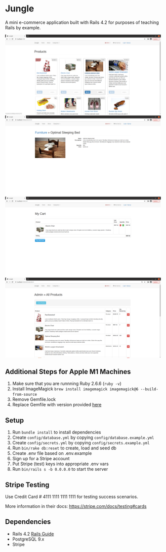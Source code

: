 # Jungle

A mini e-commerce application built with Rails 4.2 for purposes of teaching Rails by example.

!["Main Page"](https://github.com/abdul5890575/Jungle/blob/master/img/Mainpage.png?raw=true)
!["Details Page"](https://github.com/abdul5890575/Jungle/blob/master/img/detailspage.png?raw=true)
!["Checkout Page"](https://github.com/abdul5890575/Jungle/blob/master/img/checkout.png?raw=true)
!["Admin Page"](https://github.com/abdul5890575/Jungle/blob/master/img/admin.png?raw=true)


## Additional Steps for Apple M1 Machines

1. Make sure that you are runnning Ruby 2.6.6 (`ruby -v`)
1. Install ImageMagick `brew install imagemagick imagemagick@6 --build-from-source`
2. Remove Gemfile.lock
3. Replace Gemfile with version provided [here](https://gist.githubusercontent.com/FrancisBourgouin/831795ae12c4704687a0c2496d91a727/raw/ce8e2104f725f43e56650d404169c7b11c33a5c5/Gemfile)

## Setup

1. Run `bundle install` to install dependencies
2. Create `config/database.yml` by copying `config/database.example.yml`
3. Create `config/secrets.yml` by copying `config/secrets.example.yml`
4. Run `bin/rake db:reset` to create, load and seed db
5. Create .env file based on .env.example
6. Sign up for a Stripe account
7. Put Stripe (test) keys into appropriate .env vars
8. Run `bin/rails s -b 0.0.0.0` to start the server

## Stripe Testing

Use Credit Card # 4111 1111 1111 1111 for testing success scenarios.

More information in their docs: <https://stripe.com/docs/testing#cards>

## Dependencies

* Rails 4.2 [Rails Guide](http://guides.rubyonrails.org/v4.2/)
* PostgreSQL 9.x
* Stripe
